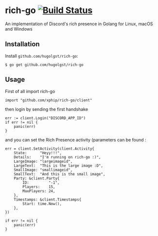 # rich-go [![Build Status](https://travis-ci.org/hugolgst/rich-go.svg?branch=master)](https://travis-ci.org/hugolgst/rich-go)

An implementation of Discord's rich presence in Golang for Linux, macOS and Windows

## Installation

Install `github.com/hugolgst/rich-go`:

```
$ go get github.com/hugolgst/rich-go
```

## Usage

First of all import rich-go
```golang
import "github.com/xphip/rich-go/client"
```

then login by sending the first handshake
```golang
err := client.Login("DISCORD_APP_ID")
if err != nil {
	panic(err)
}
```

and you can set the Rich Presence activity (parameters can be found :
```golang
err = client.SetActivity(client.Activity{
	State:      "Heyy!!!",
	Details:    "I'm running on rich-go :)",
	LargeImage: "largeimageid",
	LargeText:  "This is the large image :D",
	SmallImage: "smallimageid",
	SmallText:  "And this is the small image",
	Party: &client.Party{
		ID:         "-1",
		Players:    15,
		MaxPlayers: 24,
	},
	Timestamps: &client.Timestamps{
		Start: time.Now(),
	},
})

if err != nil {
	panic(err)
}
```

